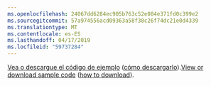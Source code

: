 ```yaml
---
ms.openlocfilehash: 24067dd6284ec905b763c52e084e371fd0c399e2
ms.sourcegitcommit: 57a974556acd09363a58f38c26f74dc21e0d4339
ms.translationtype: MT
ms.contentlocale: es-ES
ms.lasthandoff: 04/17/2019
ms.locfileid: "59737284"
---
```

<span data-ttu-id="4236a-101">[Vea o descargue el código de ejemplo](https://github.com/aspnet/Docs/tree/master/aspnetcore/tutorials/grpc/grpc-start/samples/GrpcGreeter) ([cómo descargarlo](xref:index#how-to-download-a-sample)).</span><span class="sxs-lookup"><span data-stu-id="4236a-101">[View or download sample code](https://github.com/aspnet/Docs/tree/master/aspnetcore/tutorials/grpc/grpc-start/samples/GrpcGreeter) ([how to download](xref:index#how-to-download-a-sample)).</span></span>
